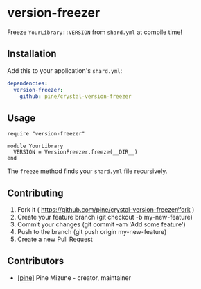 # version-freezer

Freeze `YourLibrary::VERSION` from `shard.yml` at compile time!


## Installation

Add this to your application's `shard.yml`:

```yaml
dependencies:
  version-freezer:
    github: pine/crystal-version-freezer
```


## Usage

```crystal
require "version-freezer"

module YourLibrary
  VERSION = VersionFreezer.freeze(__DIR__)
end
```

The `freeze` method finds your `shard.yml` file recursively.


## Contributing

1. Fork it ( https://github.com/pine/crystal-version-freezer/fork )
2. Create your feature branch (git checkout -b my-new-feature)
3. Commit your changes (git commit -am 'Add some feature')
4. Push to the branch (git push origin my-new-feature)
5. Create a new Pull Request

## Contributors

- [[pine]](https://github.com/pine) Pine Mizune - creator, maintainer
